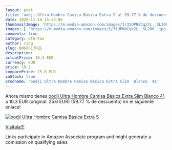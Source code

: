 ```yaml
---
layout: post
title: 'oodji Ultra Hombre Camisa Básica Extra S al 59.77 % de descuento'
date: 2020-11-18 15:33:05
thumbnailImage: 'https://m.media-amazon.com/images/I/31UPN0Cqz2L._SL200_.jpg'
images: [ 'https://m.media-amazon.com/images/I/31UPN0Cqz2L._SL200_.jpg' ]
comments: true
category: ofertas
author: ring
slug: B06XF17FQS
description:
actualPrice: 10.3 EUR
currency: EUR
price: 10.3
comparePrice: 25.6 EUR
inStock: true
prodname: 'oodji Ultra Hombre Camisa Básica Extra Slim  Blanco  41'
---
```


Ahora mismo tienes [oodji Ultra Hombre Camisa Básica Extra Slim  Blanco  41](https://www.amazon.es/dp/B06XF17FQS/?tag=tolees-21) a 10.3 EUR (original: 25.6 EUR) (59.77 %  de descuento) en el siguiente enlace!

[![oodji Ultra Hombre Camisa Básica Extra S](https://m.media-amazon.com/images/I/31UPN0Cqz2L._SL200_.jpg)](https://www.amazon.es/dp/B06XF17FQS/?tag=tolees-21)

[Visítala!!!](https://www.amazon.es/dp/B06XF17FQS/?tag=tolees-21)

Links participate in Amazon Associate program and might generate a comission on qualifying sales
